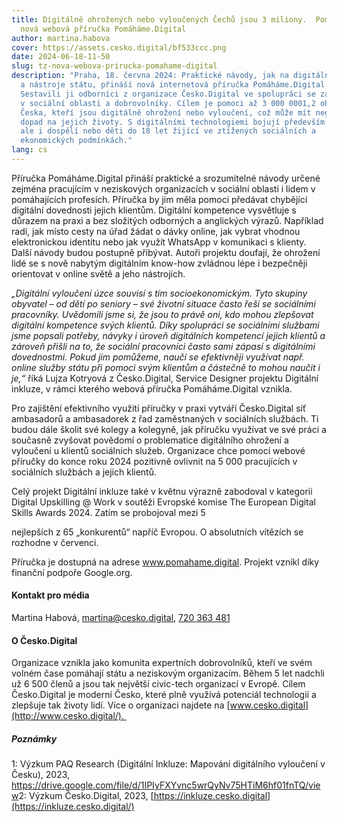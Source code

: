 ```yaml
---
title: Digitálně ohrožených nebo vyloučených Čechů jsou 3 miliony.  Pomoci má
  nová webová příručka Pomáháme.Digital
author: martina.habova
cover: https://assets.cesko.digital/bf533ccc.png
date: 2024-06-18-11-50
slug: tz-nova-webova-prirucka-pomahame-digital
description: "Praha, 18. června 2024: Praktické návody, jak na digitální služby
  a nástroje státu, přináší nová internetová příručka Pomáháme.Digital.
  Sestavili ji odborníci z organizace Česko.Digital ve spolupráci se zaměstnanci
  v sociální oblasti a dobrovolníky. Cílem je pomoci až 3 000 0001,2 obyvatel
  Česka, kteří jsou digitálně ohrožení nebo vyloučení, což může mít negativní
  dopad na jejich životy. S digitálními technologiemi bojují především senioři,
  ale i dospělí nebo děti do 18 let žijící ve ztížených sociálních a
  ekonomických podmínkách."
lang: cs
---
```

Příručka Pomáháme.Digital přináší praktické a srozumitelné návody určené zejména pracujícím v neziskových organizacích v sociální oblasti i lidem v pomáhajících profesích. Příručka by jim měla pomoci předávat chybějící digitální dovednosti jejich klientům. Digitální kompetence vysvětluje s důrazem na praxi a bez složitých odborných a anglických výrazů. Například radí, jak místo cesty na úřad žádat o dávky online, jak vybrat vhodnou elektronickou identitu nebo jak využít WhatsApp v komunikaci s klienty. Další návody budou postupně přibývat. Autoři projektu doufají, že ohrožení lidé se s nově nabytým digitálním know-how zvládnou lépe i bezpečněji orientovat v online světě a jeho nástrojích.

*„Digitální vyloučení úzce souvisí s tím socioekonomickým. Tyto skupiny obyvatel – od dětí po seniory – své životní situace často řeší se sociálními pracovníky. Uvědomili jsme si, že jsou to právě oni, kdo mohou zlepšovat digitální kompetence svých klientů. Díky spolupráci se sociálními službami jsme popsali potřeby, návyky i úroveň digitálních kompetencí jejich klientů a zároveň přišli na to, že sociální pracovníci často sami zápasí s digitálními dovednostmi. Pokud jim pomůžeme, naučí se efektivněji využívat např. online služby státu při pomoci svým klientům a částečně to mohou naučit i je,“* říká Lujza Kotryová z Česko.Digital, Service Designer projektu Digitální inkluze, v rámci kterého webová příručka Pomáháme.Digital vznikla.

Pro zajištění efektivního využití příručky v praxi vytváří Česko.Digital síť ambasadorů a ambasadorek z řad zaměstnaných v sociálních službách. Ti budou dále školit své kolegy a kolegyně, jak příručku využívat ve své práci a současně zvyšovat povědomí o problematice digitálního ohrožení a vyloučení u klientů sociálních služeb. Organizace chce pomocí webové příručky do konce roku 2024 pozitivně ovlivnit na 5 000 pracujících v sociálních službách a jejich klientů. 

Celý projekt Digitální inkluze také v květnu výrazně zabodoval v kategorii Digital Upskilling @ Work v soutěži Evropské komise The European Digital Skills Awards 2024. Zatím se probojoval mezi 5

nejlepších z 65 „konkurentů“ napříč Evropou. O absolutních vítězích se rozhodne v červenci.

Příručka je dostupná na adrese www.pomahame.digital. Projekt vznikl díky finanční podpoře Google.org.

#### Kontakt pro média

Martina Habová, [martina@cesko.digital](mailto:martina@cesko.digital), [720 363 481](tel:+420720363481)

#### O Česko.Digital

Organizace vznikla jako komunita expertních dobrovolníků, kteří ve svém volném čase pomáhají státu a neziskovým organizacím. Během 5 let nadchli už 6 500 členů a jsou tak největší civic-tech organizací v Evropě. Cílem Česko.Digital je moderní Česko, které plně využívá potenciál technologií a zlepšuje tak životy lidí. Více o organizaci najdete na [www.cesko.digital](http://www.cesko.digital/). 

##### Poznámky

1: Výzkum PAQ Research (Digitální Inkluze: Mapování digitálního vyloučení v Česku), 2023,\
<https://drive.google.com/file/d/1IPIyFXYvnc5wrQyNv75HTiM6hf01fnTQ/view>2: Výzkum Česko.Digital, 2023, [https://inkluze.cesko.digital](https://inkluze.cesko.digital/)